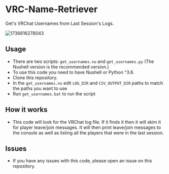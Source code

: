 # VRC-Name-Retriever

Get's VRChat Usernames from Last Session's Logs.

![1736616278043](image/README/1736616278043.png)

## Usage

- There are two scripts: `get_usernames.nu` and `get_usernames.py` (The Nushell version is the recommended version.)
- To use this code you need to have Nushell or Python ^3.6.
- Clone this repository.
- In the `get_usernames.nu` edit `LOG_DIR` and `CSV_OUTPUT_DIR` paths to match the paths you want to use
- Run `get_usernames.bat` to run the script

## How it works

- This code will look for the VRChat log file. If it finds it then it will skim it for player leave/join messages. It will then print leave/join messages to the console as well as listing all the players that were in the last session.

## Issues

- If you have any issues with this code, please open an issue on this repository.
